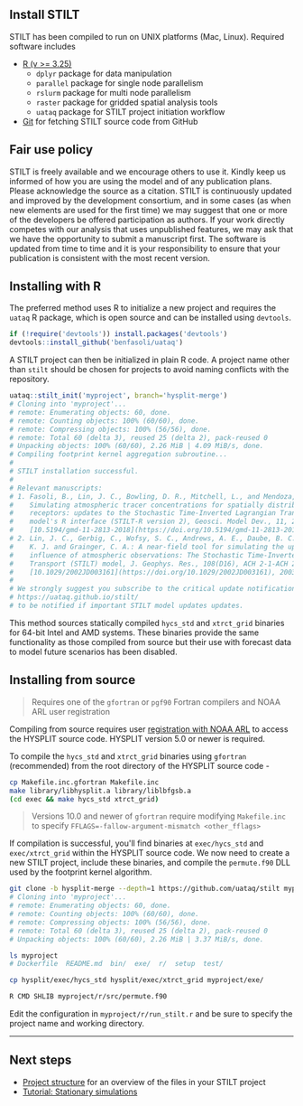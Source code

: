 ## Install STILT

STILT has been compiled to run on UNIX platforms (Mac, Linux). Required software includes

- [R (v >= 3.25)](https://www.r-project.org/)
  - `dplyr` package for data manipulation
  - `parallel` package for single node parallelism
  - `rslurm` package for multi node parallelism
  - `raster` package for gridded spatial analysis tools
  - `uataq` package for STILT project initiation workflow
- [Git](https://git-scm.com/) for fetching STILT source code from GitHub

## Fair use policy

STILT is freely available and we encourage others to use it. Kindly keep us informed of how you are using the model and of any publication plans. Please acknowledge the source as a citation. STILT is continuously updated and improved by the development consortium, and in some cases (as when new elements are used for the first time) we may suggest that one or more of the developers be offered participation as authors. If your work directly competes with our analysis that uses unpublished features, we may ask that we have the opportunity to submit a manuscript first. The software is updated from time to time and it is your responsibility to ensure that your publication is consistent with the most recent version.


## Installing with R

The preferred method uses R to initialize a new project and requires the `uataq` R package, which is open source and can be installed using `devtools`.

```r
if (!require('devtools')) install.packages('devtools')
devtools::install_github('benfasoli/uataq')
```

A STILT project can then be initialized in plain R code. A project name other than `stilt` should be chosen for projects to avoid naming conflicts with the repository.

```r
uataq::stilt_init('myproject', branch='hysplit-merge')
# Cloning into 'myproject'...
# remote: Enumerating objects: 60, done.
# remote: Counting objects: 100% (60/60), done.
# remote: Compressing objects: 100% (56/56), done.
# remote: Total 60 (delta 3), reused 25 (delta 2), pack-reused 0
# Unpacking objects: 100% (60/60), 2.26 MiB | 4.09 MiB/s, done.
# Compiling footprint kernel aggregation subroutine...
#
# STILT installation successful.
#
# Relevant manuscripts:
# 1. Fasoli, B., Lin, J. C., Bowling, D. R., Mitchell, L., and Mendoza, D.: 
#    Simulating atmospheric tracer concentrations for spatially distributed 
#    receptors: updates to the Stochastic Time-Inverted Lagrangian Transport 
#    model's R interface (STILT-R version 2), Geosci. Model Dev., 11, 2813-2824, 
#    [10.5194/gmd-11-2813-2018](https://doi.org/10.5194/gmd-11-2813-2018), 2018.
# 2. Lin, J. C., Gerbig, C., Wofsy, S. C., Andrews, A. E., Daube, B. C., Davis,
#    K. J. and Grainger, C. A.: A near-field tool for simulating the upstream 
#    influence of atmospheric observations: The Stochastic Time-Inverted Lagrangian
#    Transport (STILT) model, J. Geophys. Res., 108(D16), ACH 2-1-ACH 2-17, 
#    [10.1029/2002JD003161](https://doi.org/10.1029/2002JD003161), 2003.
#
# We strongly suggest you subscribe to the critical update notifications at
# https://uataq.github.io/stilt/
# to be notified if important STILT model updates updates.
```

This method sources statically compiled `hycs_std` and `xtrct_grid` binaries for 64-bit Intel and AMD systems. These binaries provide the same functionality as those compiled from source but their use with forecast data to model future scenarios has been disabled.

## Installing from source

> Requires one of the `gfortran` or `pgf90` Fortran compilers and NOAA ARL user registration

Compiling from source requires user [registration with NOAA ARL](https://www.ready.noaa.gov/HYSPLIT_register.php) to access the HYSPLIT source code. HYSPLIT version 5.0 or newer is required.

To compile the `hycs_std` and `xtrct_grid` binaries using `gfortran` (recommended) from the root directory of the HYSPLIT source code -

```bash
cp Makefile.inc.gfortran Makefile.inc
make library/libhysplit.a library/liblbfgsb.a 
(cd exec && make hycs_std xtrct_grid)
```

> Versions 10.0 and newer of `gfortran` require modifying `Makefile.inc` to specify `FFLAGS=-fallow-argument-mismatch <other_fflags>`

If compilation is successful, you'll find binaries at `exec/hycs_std` and `exec/xtrct_grid` within the HYSPLIT source code. We now need to create a new STILT project, include these binaries, and compile the `permute.f90` DLL used by the footprint kernel algorithm.

```bash
git clone -b hysplit-merge --depth=1 https://github.com/uataq/stilt myproject
# Cloning into 'myproject'...
# remote: Enumerating objects: 60, done.
# remote: Counting objects: 100% (60/60), done.
# remote: Compressing objects: 100% (56/56), done.
# remote: Total 60 (delta 3), reused 25 (delta 2), pack-reused 0
# Unpacking objects: 100% (60/60), 2.26 MiB | 3.37 MiB/s, done.

ls myproject
# Dockerfile  README.md  bin/  exe/  r/  setup  test/

cp hysplit/exec/hycs_std hysplit/exec/xtrct_grid myproject/exe/

R CMD SHLIB myproject/r/src/permute.f90
```

Edit the configuration in `myproject/r/run_stilt.r` and be sure to specify the project name and working directory.

---

## Next steps

- [Project structure](project-structure.md) for an overview of the files in your STILT project
- [Tutorial: Stationary simulations](https://github.com/uataq/stilt-tutorials/tree/master/01-wbb)
